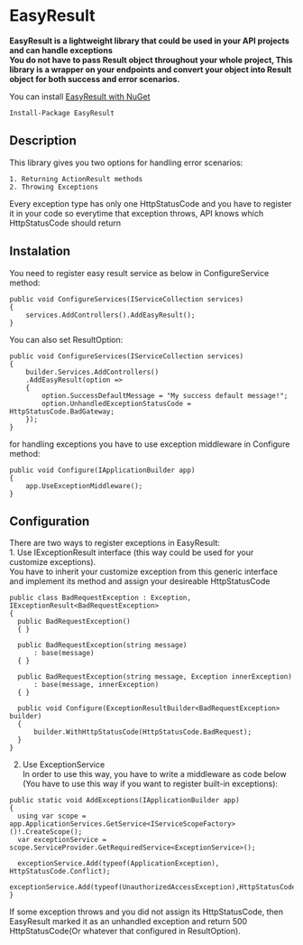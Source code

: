 # EasyResult

**EasyResult is a lightweight library that could be used in your API projects and can handle exceptions<br/>
You do not have to pass Result object throughout your whole project, This library is a wrapper on your endpoints
and convert your object into Result object for both success and error scenarios.**

You can install [EasyResult with NuGet](https://www.nuget.org/packages/EasyResult/)
```
Install-Package EasyResult
```

## Description
This library gives you two options for handling error scenarios:

    1. Returning ActionResult methods
    2. Throwing Exceptions

Every exception type has only one HttpStatusCode and you have to register it in your code so everytime that exception throws, API knows which HttpStatusCode should return

## Instalation

You need to register easy result service as below in ConfigureService method:

```
public void ConfigureServices(IServiceCollection services)
{
    services.AddControllers().AddEasyResult();
}
```

You can also set ResultOption:

```
public void ConfigureServices(IServiceCollection services)
{
    builder.Services.AddControllers()
    .AddEasyResult(option => 
    {
        option.SuccessDefaultMessage = "My success default message!";
        option.UnhandledExceptionStatusCode = HttpStatusCode.BadGateway;
    });
}
```

for handling exceptions you have to use exception middleware in Configure method:

```
public void Configure(IApplicationBuilder app)
{
    app.UseExceptionMiddleware();
}
```

## Configuration

  There are two ways to register exceptions in EasyResult:<br/>
    1. Use IExceptionResult interface (this way could be used for your customize exceptions).<br/>
    You have to inherit your customize exception from this generic interface and implement its method and assign your desireable HttpStatusCode
  ```
  public class BadRequestException : Exception, IExceptionResult<BadRequestException>
  {
    public BadRequestException()
    { }

    public BadRequestException(string message)
        : base(message)
    { }

    public BadRequestException(string message, Exception innerException)
        : base(message, innerException)
    { }

    public void Configure(ExceptionResultBuilder<BadRequestException> builder)
    {
        builder.WithHttpStatusCode(HttpStatusCode.BadRequest);
    }
  }
  ```
  
2. Use ExceptionService<br/>
In order to use this way, you have to write a middleware as code below (You have to use this way if you want to register built-in exceptions):
  
  ```
  public static void AddExceptions(IApplicationBuilder app)
  {
    using var scope = app.ApplicationServices.GetService<IServiceScopeFactory>()!.CreateScope();
    var exceptionService = scope.ServiceProvider.GetRequiredService<ExceptionService>();
    
    exceptionService.Add(typeof(ApplicationException), HttpStatusCode.Conflict);
    exceptionService.Add(typeof(UnauthorizedAccessException),HttpStatusCode.Unauthorized);
  }
  ```
  If some exception throws and you did not assign its HttpStatusCode, then EasyResult marked it as an unhandled exception and return 500 HttpStatusCode(Or whatever that configured in ResultOption).
  

